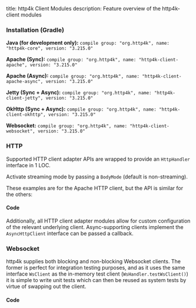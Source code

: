 title: http4k Client Modules
description: Feature overview of the http4k-client modules

### Installation (Gradle)
**Java (for development only):** ```compile group: "org.http4k", name: "http4k-core", version: "3.215.0"```

**Apache (Sync):** ```compile group: "org.http4k", name: "http4k-client-apache", version: "3.215.0"```

**Apache (Async):** ```compile group: "org.http4k", name: "http4k-client-apache-async", version: "3.215.0"```

**Jetty (Sync + Async):** ```compile group: "org.http4k", name: "http4k-client-jetty", version: "3.215.0"```

**OkHttp (Sync + Async):** ```compile group: "org.http4k", name: "http4k-client-okhttp", version: "3.215.0"```

**Websocket:** ```compile group: "org.http4k", name: "http4k-client-websocket", version: "3.215.0"```

### HTTP
Supported HTTP client adapter APIs are wrapped to provide an `HttpHandler` interface in 1 LOC.

Activate streaming mode by passing a `BodyMode` (default is non-streaming).

These examples are for the Apache HTTP client, but the API is similar for the others:

#### Code [<img class="octocat"/>](https://github.com/http4k/http4k/blob/master/src/docs/guide/modules/clients/example_http.kt)
<script src="https://gist-it.appspot.com/https://github.com/http4k/http4k/blob/master/src/docs/guide/modules/clients/example_http.kt"></script>

Additionally, all HTTP client adapter modules allow for custom configuration of the relevant underlying client. Async-supporting clients implement the `AsyncHttpClient` interface can be passed a callback.

### Websocket
http4k supplies both blocking and non-blocking Websocket clients. The former is perfect for integration testing purposes, and as it uses the same interface `WsClient` as the in-memory test client (`WsHandler.testWsClient()`) it is simple to write unit tests which can then be reused as system tests by virtue of swapping out the client.

#### Code [<img class="octocat"/>](https://github.com/http4k/http4k/blob/master/src/docs/guide/modules/clients/example_websocket.kt)
<script src="https://gist-it.appspot.com/https://github.com/http4k/http4k/blob/master/src/docs/guide/modules/clients/example_websocket.kt"></script>
